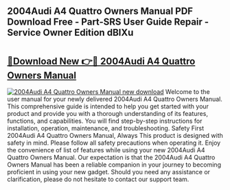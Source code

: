 ## 2004Audi A4 Quattro Owners Manual PDF Download Free - Part-SRS User Guide Repair - Service Owner Edition dBIXu

# <h2><a href="http://bc65929.oget.top/?id=2004Audi+A4+Quattro+Owners+Manual">🔗Download New 👉🔴 2004Audi A4 Quattro Owners Manual</a></h2>

[![2004Audi A4 Quattro Owners Manual new download](https://i.imgur.com/5g1atiW.png)](http://bc65929.oget.top/?id=2004Audi+A4+Quattro+Owners+Manual)
Welcome to the user manual for your newly delivered 2004Audi A4 Quattro Owners Manual. This comprehensive guide is intended to help you get started with your product and provide you with a thorough understanding of its features, functions, and capabilities. You will find step-by-step instructions for installation, operation, maintenance, and troubleshooting. Safety First 2004Audi A4 Quattro Owners Manual, Always This product is designed with safety in mind. Please follow all safety precautions when operating it. Enjoy the convenience of list of features while using your new 2004Audi A4 Quattro Owners Manual. Our expectation is that the 2004Audi A4 Quattro Owners Manual has been a reliable companion in your journey to becoming proficient in using your new gadget. Should you need any assistance or clarification, please do not hesitate to contact our support team.
